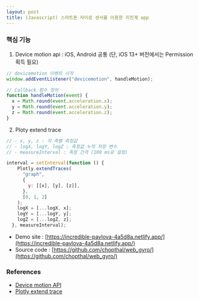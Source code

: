 ```yaml
---
layout: post
title: (Javascript) 스마트폰 자이로 센서를 이용한 지진계 app
---
```


### 핵심 기능
1. Device motion api : iOS, Android 공통 (단, iOS 13+ 버전에서는 Permission 획득 필요)

```javascript
// devicemotion 이벤트 시작
window.addEventListener("devicemotion", handleMotion);

// Callback 함수 정의
function handleMotion(event) {
  x = Math.round(event.acceleration.x);
  y = Math.round(event.acceleration.y);
  z = Math.round(event.acceleration.z);
}
```

2. Ploty extend trace

```javascript
// - x, y, z : 각 축별 측정값
// - logX, logY, logZ : 측정값 누적 저장 변수
// - measureInterval : 측정 간격 (100 ms로 설정)

interval = setInterval(function () {
    Plotly.extendTraces(
      "graph",
      {
        y: [[x], [y], [z]],
      },
      [0, 1, 2]
    );
    logX = [...logX, x];
    logY = [...logY, y];
    logZ = [...logZ, z];
  }, measureInterval);
```

- Demo site : [https://incredible-pavlova-4a5d8a.netlify.app/](https://incredible-pavlova-4a5d8a.netlify.app/)  
- Source code : [https://github.com/chopthal/web_gyro/](https://github.com/chopthal/web_gyro/)

### References
- [Device motion API](https://developer.mozilla.org/en-US/docs/Web/API/Window/devicemotion_event)
- [Plotly extend trace](https://plotly.com/javascript/plotlyjs-function-reference/#plotlyextendtraces)
